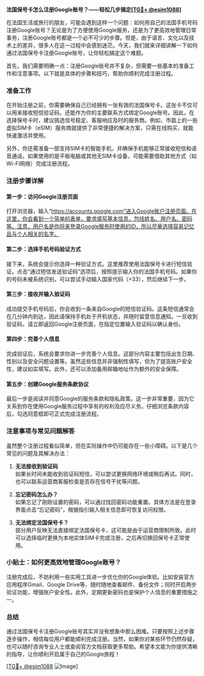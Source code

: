 **法国保号卡怎么注册Google账号？——轻松几步搞定[[TG💪+ @esim1088](https://t.me/s/esim1088)]**

在法国生活或旅行的朋友，可能会遇到这样一个问题：如何用自己的法国手机号码注册Google账号？无论是为了方便使用Google服务，还是为了更高效地管理日常事务，注册Google账号都是一个必不可少的步骤。但是，由于语言、文化以及技术上的差异，很多人在这一过程中会感到迷茫。今天，我们就来详细讲解一下如何通过法国保号卡注册Google账号，让你轻松搞定这个难题。

首先，我们需要明确一点：注册Google账号并不复杂，但需要一些基本的准备工作和注意事项。以下就是具体的步骤和技巧，帮助你顺利完成注册过程。

### 准备工作

在开始注册之前，你需要确保自己已经拥有一张有效的法国保号卡。这张卡不仅可以用来接收短信验证码，还能作为你的主要联系方式绑定Google账号。因此，在选择保号卡时，建议挑选信号稳定、客服响应及时的服务商。例如，市面上的一些虚拟SIM卡（eSIM）服务商就提供了非常便捷的解决方案，只需在线购买，就能快速激活并使用。

另外，你还需准备一部支持SIM卡的智能手机，并确保手机能够正常接收短信和语音通话。如果使用的是平板电脑或其他无SIM卡设备，可能需要借助其他方式（如Wi-Fi网络）完成注册流程。

### 注册步骤详解

#### 第一步：访问Google注册页面

打开浏览器，输入“https://accounts.google.com”进入Google账户注册页面。在这里，你会看到一个简单的表单，要求填写基本信息，包括姓名、用户名、密码等。注意，用户名是你将来登录Google服务时使用的ID，所以尽量选择容易记忆且与个人相关的名字。

#### 第二步：选择手机号码验证方式

接下来，系统会提示你选择一种验证方式。这里推荐使用法国保号卡进行短信验证。点击“通过短信发送验证码”选项后，按照提示输入你的法国手机号码。如果你的号码未被系统识别，可以尝试手动输入国家代码（+33），然后继续下一步。

#### 第三步：接收并输入验证码

成功提交手机号码后，你会收到一条来自Google的短信验证码。这条短信通常会在几分钟内到达，因此请保持手机处于开机状态，并随时留意信息通知。一旦收到验证码，请立即返回Google注册页面，在指定位置输入验证码以确认身份。

#### 第四步：完善个人信息

完成验证后，系统会要求你进一步完善个人信息。这部分内容主要包括出生日期、性别以及安全问题设置等。虽然这些信息并非强制性填写，但为了提高账户安全性，建议如实填写。此外，还可以添加备用邮箱地址作为额外的安全保障。

#### 第五步：创建Google服务条款协议

最后一步是阅读并同意Google的服务条款和隐私政策。这一步非常重要，因为它关系到你在使用Google服务过程中享有的权利及应尽义务。仔细浏览条款内容后，勾选同意框即可正式完成注册流程。

### 注意事项与常见问题解答

虽然整个注册过程看似简单，但在实际操作中仍可能存在一些小障碍。以下是几个常见的问题及其解决办法：

1. **无法接收到验证码**  
   如果长时间未能收到验证码短信，可以尝试更换网络环境或稍后再试。同时，也可以联系运营商客服检查是否存在信号干扰等问题。

2. **忘记密码怎么办？**  
   如果忘记了刚刚设置的密码，可以通过找回密码功能重置。具体方法是在登录界面点击“忘记密码”，根据指引输入相关信息即可恢复访问权限。

3. **无法绑定法国保号卡？**  
   部分用户反映无法直接绑定法国保号卡，这可能是由于运营商限制所致。此时可以选择临时更换为本地实体SIM卡完成注册，之后再切换回保号卡正常使用。

### 小贴士：如何更高效地管理Google账号？

注册完成后，不妨利用一些实用工具进一步优化你的Google体验。比如安装官方应用程序Gmail、Google Drive等，随时随地查看邮件、备份文件；同时开启两步验证功能，增强账户安全性。此外，定期更新密码也是保护个人信息的重要措施之一。

### 总结

通过法国保号卡注册Google账号其实并没有想象中那么困难。只要按照上述步骤逐步操作，相信每位用户都能顺利完成注册。当然，如果你对某些环节仍然存疑，也可以随时咨询专业人士或查阅官方文档获取更多帮助。希望本文能为你提供清晰的指导，让你顺利开启属于自己的Google旅程！

[[TG💪+ @esim1088](https://t.me/s/esim1088) ![Image](https://i.postimg.cc/4NQfJmqS/Snipaste-2025-05-13-00-14-12.png)]